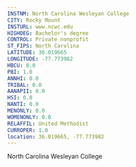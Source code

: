 ```yaml
---
INSTNM: North Carolina Wesleyan College
CITY: Rocky Mount
INSTURL: www.ncwc.edu
HIGHDEG: Bachelor's degree
CONTROL: Private nonprofit
ST_FIPS: North Carolina
LATITUDE: 36.019665
LONGITUDE: -77.773982
HBCU: 0.0
PBI: 1.0
ANNHI: 0.0
TRIBAL: 0.0
AANAPII: 0.0
HSI: 0.0
NANTI: 0.0
MENONLY: 0.0
WOMENONLY: 0.0
RELAFFIL: United Methodist
CURROPER: 1.0
location: 36.019665, -77.773982
---
```

North Carolina Wesleyan College